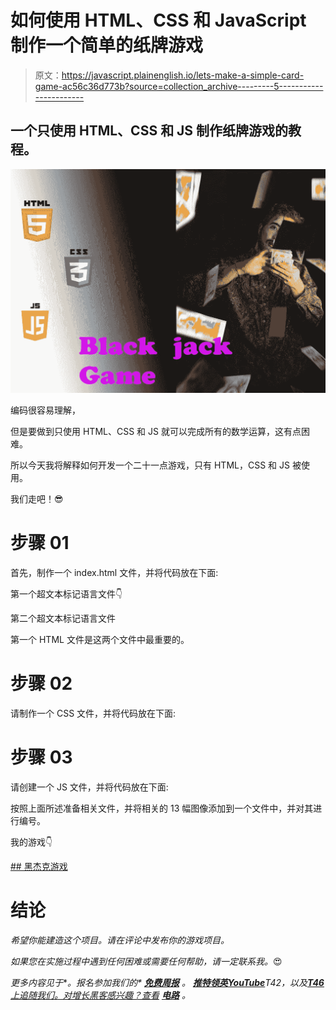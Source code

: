 # 如何使用 HTML、CSS 和 JavaScript 制作一个简单的纸牌游戏

> 原文：<https://javascript.plainenglish.io/lets-make-a-simple-card-game-ac56c36d773b?source=collection_archive---------5----------------------->

## 一个只使用 HTML、CSS 和 JS 制作纸牌游戏的教程。

![](img/4940ba3c7fe54a04b4d6e8611f500638.png)

编码很容易理解，

但是要做到只使用 HTML、CSS 和 JS 就可以完成所有的数学运算，这有点困难。

所以今天我将解释如何开发一个二十一点游戏，只有 HTML，CSS 和 JS 被使用。

我们走吧！😎

# 步骤 01

首先，制作一个 index.html 文件，并将代码放在下面:

第一个超文本标记语言文件👇

第二个超文本标记语言文件

第一个 HTML 文件是这两个文件中最重要的。

# 步骤 02

请制作一个 CSS 文件，并将代码放在下面:

# 步骤 03

请创建一个 JS 文件，并将代码放在下面:

按照上面所述准备相关文件，并将相关的 13 幅图像添加到一个文件中，并对其进行编号。

我的游戏👇

 [## 黑杰克游戏](https://lnkd.in/gpBrxKtw) 

# 结论

*希望你能建造这个项目。请在评论中发布你的游戏项目。*

*如果您在实施过程中遇到任何困难或需要任何帮助，请一定联系我。*😍

*更多内容见于*[](https://plainenglish.io/)**。报名参加我们的* [***免费周报***](http://newsletter.plainenglish.io/) *。* [***推特***](https://twitter.com/inPlainEngHQ)[***领英***](https://www.linkedin.com/company/inplainenglish/)*[***YouTube***](https://www.youtube.com/channel/UCtipWUghju290NWcn8jhyAw)T42，以及[**T46***上追随我们。对增长黑客感兴趣？查看*](https://discord.gg/GtDtUAvyhW) [***电路***](https://circuit.ooo/) *。***